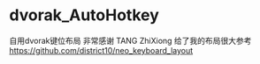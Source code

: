 # dvorak_AutoHotkey
自用dvorak键位布局
非常感谢 TANG ZhiXiong 给了我的布局很大参考 https://github.com/district10/neo_keyboard_layout